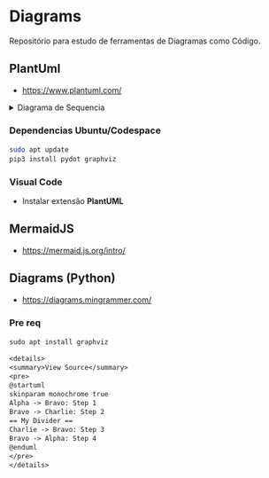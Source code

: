 # Diagrams

Repositório para estudo de ferramentas de Diagramas como Código.

## PlantUml

- https://www.plantuml.com/

<details>
<summary>Diagrama de Sequencia</summary>
<pre>

![](out/docs/api-sequence/api-sequence.png)

</pre>
</details>

### Dependencias Ubuntu/Codespace
  
```sh
sudo apt update
pip3 install pydot graphviz
```

### Visual Code

- Instalar extensão **PlantUML**




## MermaidJS

- https://mermaid.js.org/intro/
  
## Diagrams (Python)

- https://diagrams.mingrammer.com/

### Pre req

```
sudo apt install graphviz
```

```
<details>
<summary>View Source</summary>
<pre>
@startuml
skinparam monochrome true
Alpha -> Bravo: Step 1
Bravo -> Charlie: Step 2
== My Divider ==
Charlie -> Bravo: Step 3
Bravo -> Alpha: Step 4
@enduml
</pre>
</details>
```
